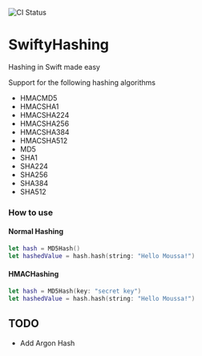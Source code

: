 ![CI Status](https://travis-ci.com/hamada147/SwiftyHashing.svg?branch=master)
# SwiftyHashing
Hashing in Swift made easy

Support for the following hashing algorithms

* HMACMD5
* HMACSHA1
* HMACSHA224
* HMACSHA256
* HMACSHA384
* HMACSHA512
* MD5
* SHA1
* SHA224
* SHA256
* SHA384
* SHA512

### How to use

#### Normal Hashing
```swift
let hash = MD5Hash()
let hashedValue = hash.hash(string: "Hello Moussa!")
```

#### HMACHashing
```swift
let hash = MD5Hash(key: "secret key")
let hashedValue = hash.hash(string: "Hello Moussa!")
```
## TODO
* Add Argon Hash
